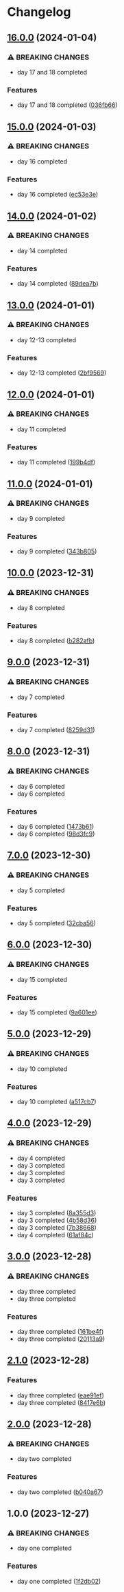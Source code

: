 # Changelog

## [16.0.0](https://github.com/sergiorgiraldo/AdventOfCode2022/compare/v15.0.0...v16.0.0) (2024-01-04)


### ⚠ BREAKING CHANGES

* day 17 and 18 completed

### Features

* day 17 and 18 completed ([036fb66](https://github.com/sergiorgiraldo/AdventOfCode2022/commit/036fb66aa164ac47b19e3537ec62c53016dc6b50))

## [15.0.0](https://github.com/sergiorgiraldo/AdventOfCode2022/compare/v14.0.0...v15.0.0) (2024-01-03)


### ⚠ BREAKING CHANGES

* day 16 completed

### Features

* day 16 completed ([ec53e3e](https://github.com/sergiorgiraldo/AdventOfCode2022/commit/ec53e3e767c04f4e1b4380a717ea4df418b233c5))

## [14.0.0](https://github.com/sergiorgiraldo/AdventOfCode2022/compare/v13.0.0...v14.0.0) (2024-01-02)


### ⚠ BREAKING CHANGES

* day 14 completed

### Features

* day 14 completed ([89dea7b](https://github.com/sergiorgiraldo/AdventOfCode2022/commit/89dea7bb97e7ae9bd3754a769a92097fe6d5e88a))

## [13.0.0](https://github.com/sergiorgiraldo/AdventOfCode2022/compare/v12.0.0...v13.0.0) (2024-01-01)


### ⚠ BREAKING CHANGES

* day 12-13 completed

### Features

* day 12-13 completed ([2bf9569](https://github.com/sergiorgiraldo/AdventOfCode2022/commit/2bf9569f2cd603f74893fa5583169469a5134258))

## [12.0.0](https://github.com/sergiorgiraldo/AdventOfCode2022/compare/v11.0.0...v12.0.0) (2024-01-01)


### ⚠ BREAKING CHANGES

* day 11 completed

### Features

* day 11 completed ([199b4df](https://github.com/sergiorgiraldo/AdventOfCode2022/commit/199b4dfa57f7b536d35be34289ac312fb8eab3e6))

## [11.0.0](https://github.com/sergiorgiraldo/AdventOfCode2022/compare/v10.0.0...v11.0.0) (2024-01-01)


### ⚠ BREAKING CHANGES

* day 9 completed

### Features

* day 9 completed ([343b805](https://github.com/sergiorgiraldo/AdventOfCode2022/commit/343b8056f5d52ab0a319b52ab4f81852eca74c98))

## [10.0.0](https://github.com/sergiorgiraldo/AdventOfCode2022/compare/v9.0.0...v10.0.0) (2023-12-31)


### ⚠ BREAKING CHANGES

* day 8 completed

### Features

* day 8 completed ([b282afb](https://github.com/sergiorgiraldo/AdventOfCode2022/commit/b282afb6311088bf67a970f29fae4c67cffe52b1))

## [9.0.0](https://github.com/sergiorgiraldo/AdventOfCode2022/compare/v8.0.0...v9.0.0) (2023-12-31)


### ⚠ BREAKING CHANGES

* day 7 completed

### Features

* day 7 completed ([8259d31](https://github.com/sergiorgiraldo/AdventOfCode2022/commit/8259d311c290824a048818b8e94cd92c555e1064))

## [8.0.0](https://github.com/sergiorgiraldo/AdventOfCode2022/compare/v7.0.0...v8.0.0) (2023-12-31)


### ⚠ BREAKING CHANGES

* day 6 completed
* day 6 completed

### Features

* day 6 completed ([1473b61](https://github.com/sergiorgiraldo/AdventOfCode2022/commit/1473b61a7bb6bec723ba8d6b7fe7707463bbee27))
* day 6 completed ([98d3fc9](https://github.com/sergiorgiraldo/AdventOfCode2022/commit/98d3fc9655d67d4f1d6f482412ce6da5395ed53d))

## [7.0.0](https://github.com/sergiorgiraldo/AdventOfCode2022/compare/v6.0.0...v7.0.0) (2023-12-30)


### ⚠ BREAKING CHANGES

* day 5 completed

### Features

* day 5 completed ([32cba56](https://github.com/sergiorgiraldo/AdventOfCode2022/commit/32cba566fcd5379bdbf17374f2a9af4aac8f996a))

## [6.0.0](https://github.com/sergiorgiraldo/AdventOfCode2022/compare/v5.0.0...v6.0.0) (2023-12-30)


### ⚠ BREAKING CHANGES

* day 15 completed

### Features

* day 15 completed ([9a601ee](https://github.com/sergiorgiraldo/AdventOfCode2022/commit/9a601ee68714b292bbe55d1e20e63e29a5c8701f))

## [5.0.0](https://github.com/sergiorgiraldo/AdventOfCode2022/compare/v4.0.0...v5.0.0) (2023-12-29)


### ⚠ BREAKING CHANGES

* day 10 completed

### Features

* day 10 completed ([a517cb7](https://github.com/sergiorgiraldo/AdventOfCode2022/commit/a517cb7946b73b5d3cf927c50ade2ddb793f11bb))

## [4.0.0](https://github.com/sergiorgiraldo/AdventOfCode2022/compare/v3.0.0...v4.0.0) (2023-12-29)


### ⚠ BREAKING CHANGES

* day 4 completed
* day 3 completed
* day 3 completed
* day 3 completed

### Features

* day 3 completed ([8a355d3](https://github.com/sergiorgiraldo/AdventOfCode2022/commit/8a355d3402e9c97be10c31243f3527dc821a9d73))
* day 3 completed ([4b58d36](https://github.com/sergiorgiraldo/AdventOfCode2022/commit/4b58d3658270ff87ae930425c26b8a67c06ab41b))
* day 3 completed ([7b38668](https://github.com/sergiorgiraldo/AdventOfCode2022/commit/7b38668e63713bfb8d35c6245e50e19ba73dc2eb))
* day 4 completed ([61af84c](https://github.com/sergiorgiraldo/AdventOfCode2022/commit/61af84ce8abfedbf1b089f944d0170f6c538afd6))

## [3.0.0](https://github.com/sergiorgiraldo/AdventOfCode2022/compare/v2.1.0...v3.0.0) (2023-12-28)


### ⚠ BREAKING CHANGES

* day three completed
* day three completed

### Features

* day three completed ([161be4f](https://github.com/sergiorgiraldo/AdventOfCode2022/commit/161be4ffa02a5096a5efd5162fd0d0444d1c17fc))
* day three completed ([20113a9](https://github.com/sergiorgiraldo/AdventOfCode2022/commit/20113a9cf220536fb4ceebb20478378f98b9424f))

## [2.1.0](https://github.com/sergiorgiraldo/AdventOfCode2022/compare/v2.0.0...v2.1.0) (2023-12-28)


### Features

* day three completed ([eae91ef](https://github.com/sergiorgiraldo/AdventOfCode2022/commit/eae91efce70e143abacb5de0f41c72f257e36d3a))
* day three completed ([8417e6b](https://github.com/sergiorgiraldo/AdventOfCode2022/commit/8417e6bbb6ee7ba9a8c5d3a2e9d8ca8aa3ce31d9))

## [2.0.0](https://github.com/sergiorgiraldo/AdventOfCode2022/compare/v1.0.0...v2.0.0) (2023-12-28)


### ⚠ BREAKING CHANGES

* day two completed

### Features

* day two completed ([b040a67](https://github.com/sergiorgiraldo/AdventOfCode2022/commit/b040a677fc4652f7366f509aa93de47f400cd98e))

## 1.0.0 (2023-12-27)


### ⚠ BREAKING CHANGES

* day one completed

### Features

* day one completed ([1f2db02](https://github.com/sergiorgiraldo/AdventOfCode2022/commit/1f2db0290e306b984edfa1f87f9de83cdc5dbe43))
